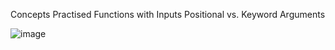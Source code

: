 Concepts Practised
Functions with Inputs
Positional vs. Keyword Arguments

![image](https://github.com/user-attachments/assets/7f8b18a2-57ef-4603-a5a8-785863096810)
